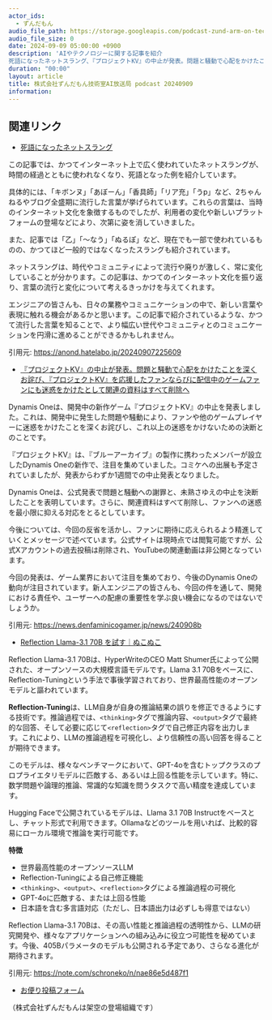 ```yaml
---
actor_ids:
  - ずんだもん
audio_file_path: https://storage.googleapis.com/podcast-zund-arm-on-tech/audio/株式会社ずんだもん技術室AI放送局_podcast_20240909.mp3
audio_file_size: 0
date: 2024-09-09 05:00:00 +0900
description: 'AIやテクノロジーに関する記事を紹介  
死語になったネットスラング、『プロジェクトKV』の中止が発表。問題と騒動で心配をかけたことを深くお詫び、『プロジェクトKV』を応援したファンならびに配信中のゲームファンにも迷惑をかけたとして関連の資料はすべて削除へ、Reflection Llama-3.1 70B を試す｜ぬこぬこ'
duration: "00:00"
layout: article
title: 株式会社ずんだもん技術室AI放送局 podcast 20240909
information: 
---
```


## 関連リンク


- [死語になったネットスラング](https://anond.hatelabo.jp/20240907225609)  


この記事では、かつてインターネット上で広く使われていたネットスラングが、時間の経過とともに使われなくなり、死語となった例を紹介しています。

具体的には、「キボンヌ」「あぼーん」「香具師」「リア充」「うp」など、2ちゃんねるやブログ全盛期に流行した言葉が挙げられています。これらの言葉は、当時のインターネット文化を象徴するものでしたが、利用者の変化や新しいプラットフォームの登場などにより、次第に姿を消していきました。

また、記事では「乙」「〜なう」「ぬるぽ」など、現在でも一部で使われているものの、かつてほど一般的ではなくなったスラングも紹介されています。

ネットスラングは、時代やコミュニティによって流行や廃りが激しく、常に変化していることが分かります。この記事は、かつてのインターネット文化を振り返り、言葉の流行と変化について考えるきっかけを与えてくれます。

エンジニアの皆さんも、日々の業務やコミュニケーションの中で、新しい言葉や表現に触れる機会があるかと思います。この記事で紹介されているような、かつて流行した言葉を知ることで、より幅広い世代やコミュニティとのコミュニケーションを円滑に進めることができるかもしれません。




引用元: https://anond.hatelabo.jp/20240907225609


- [『プロジェクトKV』の中止が発表。問題と騒動で心配をかけたことを深くお詫び、『プロジェクトKV』を応援したファンならびに配信中のゲームファンにも迷惑をかけたとして関連の資料はすべて削除へ](https://news.denfaminicogamer.jp/news/240908b)  



Dynamis Oneは、開発中の新作ゲーム『プロジェクトKV』の中止を発表しました。これは、開発中に発生した問題や騒動により、ファンや他のゲームプレイヤーに迷惑をかけたことを深くお詫びし、これ以上の迷惑をかけないための決断とのことです。

『プロジェクトKV』は、『ブルーアーカイブ』の製作に携わったメンバーが設立したDynamis Oneの新作で、注目を集めていました。コミケへの出展も予定されていましたが、発表からわずか1週間での中止発表となりました。

Dynamis Oneは、公式発表で問題と騒動への謝罪と、未熟さゆえの中止を決断したことを表明しています。さらに、関連資料はすべて削除し、ファンへの迷惑を最小限に抑える対応をとるとしています。

今後については、今回の反省を活かし、ファンに期待に応えられるよう精進していくとメッセージで述べています。公式サイトは現時点では閲覧可能ですが、公式Xアカウントの過去投稿は削除され、YouTubeの関連動画は非公開となっています。

今回の発表は、ゲーム業界において注目を集めており、今後のDynamis Oneの動向が注目されています。新人エンジニアの皆さんも、今回の件を通して、開発における責任や、ユーザーへの配慮の重要性を学ぶ良い機会になるのではないでしょうか。 


引用元: https://news.denfaminicogamer.jp/news/240908b


- [Reflection Llama-3.1 70B を試す｜ぬこぬこ](https://note.com/schroneko/n/nae86e5d487f1)  


Reflection Llama-3.1 70Bは、HyperWriteのCEO Matt Shumer氏によって公開された、オープンソースの大規模言語モデルです。Llama 3.1 70Bをベースに、Reflection-Tuningという手法で事後学習されており、世界最高性能のオープンモデルと謳われています。

**Reflection-Tuning**は、LLM自身が自身の推論結果の誤りを修正できるようにする技術です。推論過程では、`<thinking>`タグで推論内容、`<output>`タグで最終的な回答、そして必要に応じて`<reflection>`タグで自己修正内容を出力します。これにより、LLMの推論過程を可視化し、より信頼性の高い回答を得ることが期待できます。

このモデルは、様々なベンチマークにおいて、GPT-4oを含むトップクラスのプロプライエタリモデルに匹敵する、あるいは上回る性能を示しています。特に、数学問題や論理的推論、常識的な知識を問うタスクで高い精度を達成しています。

Hugging Faceで公開されているモデルは、Llama 3.1 70B Instructをベースとし、チャット形式で利用できます。Ollamaなどのツールを用いれば、比較的容易にローカル環境で推論を実行可能です。

**特徴**

* 世界最高性能のオープンソースLLM
* Reflection-Tuningによる自己修正機能
* `<thinking>`、`<output>`、`<reflection>`タグによる推論過程の可視化
* GPT-4oに匹敵する、または上回る性能
* 日本語を含む多言語対応（ただし、日本語出力は必ずしも得意ではない）

Reflection Llama-3.1 70Bは、その高い性能と推論過程の透明性から、LLMの研究開発や、様々なアプリケーションへの組み込みに役立つ可能性を秘めています。今後、405Bパラメータのモデルも公開される予定であり、さらなる進化が期待されます。




引用元: https://note.com/schroneko/n/nae86e5d487f1



- [お便り投稿フォーム](https://forms.gle/ffg4JTfqdiqK62qf9)

（株式会社ずんだもんは架空の登場組織です）
